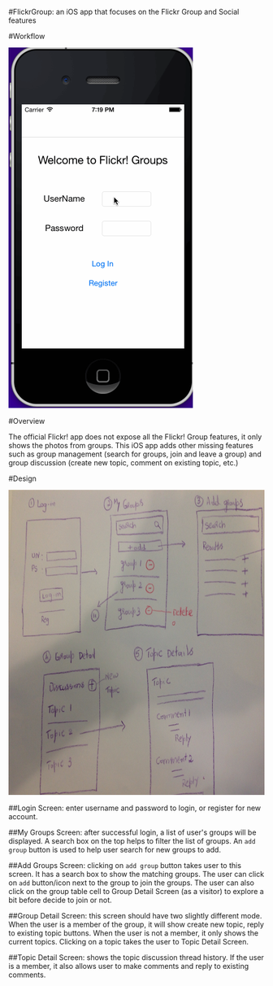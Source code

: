 #FlickrGroup: an iOS app that focuses on the Flickr Group and Social features

#Workflow

![GitHub Logo](/ios_flickr_group/record-workflow.gif)

#Overview

The official Flickr! app does not expose all the Flickr! Group features,
it only shows the photos from groups. This iOS app adds other missing
features such as group management (search for groups, join and leave a
group) and group discussion (create new topic, comment on existing
topic, etc.)

#Design

<img src="design/handdrawing.jpeg" alt="handdrawn design wireframe" width="800px" height="600px" />

##Login Screen: 
enter username and password to login, or register for new
account.

##My Groups Screen:
after successful login, a list of user's groups will
be displayed. A search box on the top helps to filter the list of groups. An `add group` button is used to help user search for new groups to add.

##Add Groups Screen:
clicking on `add group` button takes user to this
screen. It has a search box to show the matching groups. The user can
click on `add` button/icon next to the group to join the groups. The
user can also click on the group table cell to Group Detail Screen (as a
visitor) to explore a bit before decide to join or not.

##Group Detail Screen:
this screen should have two slightly different
mode. When the user is a member of the group, it will show create new
topic, reply to existing topic buttons. When the user is not a member,
it only shows the current topics. Clicking on a topic takes the user to
Topic Detail Screen.

##Topic Detail Screen:
shows the topic discussion thread history. If the
user is a member, it also allows user to make comments and reply to
existing comments.  
